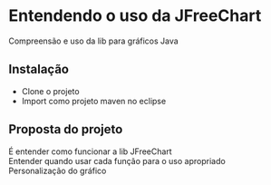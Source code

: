 # Entendendo o uso da JFreeChart

Compreensão e uso da lib para gráficos Java

## Instalação

+ Clone o projeto  
+ Import como projeto maven no eclipse

## Proposta do projeto

É entender como funcionar a lib JFreeChart    
Entender quando usar cada função para o uso apropriado  
Personalização do gráfico
